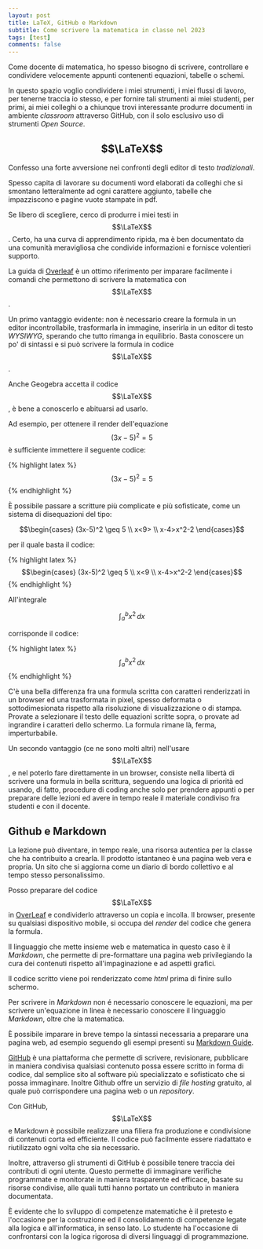 ```yaml
---
layout: post
title: LaTeX, GitHub e Markdown
subtitle: Come scrivere la matematica in classe nel 2023
tags: [test]
comments: false
---
```


Come docente di matematica, ho spesso bisogno di scrivere, controllare e condividere velocemente appunti contenenti equazioni, tabelle o schemi. 

In questo spazio voglio condividere i miei strumenti, i miei flussi di lavoro, per tenerne traccia io stesso, e per fornire tali strumenti ai miei studenti, per primi, ai miei colleghi o a chiunque trovi interessante produrre documenti in ambiente *classroom* attraverso GitHub, con il solo esclusivo uso di strumenti *Open Source*.

## $$\LaTeX$$
Confesso una forte avversione nei confronti degli editor di testo *tradizionali*. 

Spesso capita di lavorare su documenti word elaborati da colleghi che si smontano letteralmente ad ogni carattere aggiunto, tabelle che impazziscono e pagine vuote stampate in pdf. 

Se libero di scegliere, cerco di produrre i miei testi in $$\LaTeX$$. Certo, ha una curva di apprendimento ripida, ma è ben documentato da una comunità meravigliosa che condivide informazioni e fornisce volentieri supporto.

La guida  di [Overleaf](https://www.overleaf.com/learn/latex/Mathematical_expressions) è un ottimo riferimento per imparare facilmente i comandi che permettono di scrivere la matematica con $$\LaTeX$$.

Un primo vantaggio evidente: non è necessario creare la formula in un editor incontrollabile, trasformarla in immagine, inserirla in un editor di testo *WYSIWYG*, sperando che tutto rimanga in equilibrio. Basta conoscere un po' di sintassi e si può scrivere la formula in codice $$\LaTeX$$.

Anche Geogebra accetta il codice $$\LaTeX$$, è bene a conoscerlo e abituarsi ad usarlo.

Ad esempio, per ottenere il render dell'equazione $$(3x-5)^2=5$$ è sufficiente immettere il seguente codice:

{% highlight latex %}
$$(3x-5)^2=5$$
{% endhighlight %}

È possibile passare a scritture più complicate e più sofisticate, come un sistema di disequazioni del tipo: 

$$\begin{cases}
    (3x-5)^2 \geq 5 \\
    x<9> \\
    x-4>x^2-2 
\end{cases}$$

per il quale basta il codice:

{% highlight latex %}
$$\begin{cases}
    (3x-5)^2 \geq 5 \\
    x<9 \\
    x-4>x^2-2
\end{cases}$$
{% endhighlight %}

All'integrale

$$\int_{a}^{b} x^2 \,dx$$

corrisponde il codice:

{% highlight latex %}
$$\int_{a}^{b} x^2 \,dx$$
{% endhighlight %}

C'è una bella differenza fra una formula scritta con caratteri renderizzati in un browser ed una trasformata in pixel, spesso deformata o sottodimesionata rispetto alla risoluzione di visualizzazione o di stampa.
Provate a selezionare il testo delle equazioni scritte sopra, o provate ad ingrandire i caratteri dello schermo. La formula rimane là, ferma, imperturbabile.

Un secondo vantaggio (ce ne sono molti altri) nell'usare $$\LaTeX$$, e nel poterlo fare direttamente in un browser, consiste nella libertà di scrivere una formula in bella scrittura, seguendo una logica di priorità ed usando, di fatto, procedure di coding anche solo per prendere appunti o per preparare delle lezioni ed avere in tempo reale il materiale condiviso fra studenti e con il docente.

## Github e Markdown

La lezione può diventare, in tempo reale, una risorsa autentica per la classe che ha contribuito a crearla. Il prodotto istantaneo è una pagina web vera e propria. Un sito che si aggiorna come un diario di bordo collettivo e al tempo stesso personalissimo.

Posso preparare del codice $$\LaTeX$$ in [OverLeaf](https://www.overleaf.com) e condividerlo attraverso un copia e incolla. Il browser, presente su qualsiasi dispositivo mobile, si occupa del *render* del codice che genera la formula.

Il linguaggio che mette insieme web e matematica in questo caso è il *Markdown*, che permette di pre-formattare una pagina web privilegiando la cura dei contenuti rispetto all'impaginazione e ad aspetti grafici.

Il codice scritto viene poi renderizzato come *html* prima di finire sullo schermo.

Per scrivere in *Markdown* non é necessario conoscere le equazioni, ma per scrivere un'equazione in linea è necessario conoscere il linguaggio *Markdown*, oltre che la matematica.

È possibile imparare in breve tempo la sintassi necessaria a preparare una pagina web, ad esempio seguendo gli esempi presenti su [Markdown Guide](https://www.markdownguide.org/). 

[GitHub](https://www.github.com) è una piattaforma che permette di scrivere, revisionare, pubblicare in maniera condivisa qualsiasi contenuto possa essere scritto in forma di codice, dal semplice sito al software più specializzato e sofisticato che si possa immaginare. Inoltre Github offre un servizio di *file hosting* gratuito, al quale può corrispondere una pagina web o un *repository*.

Con GitHub, $$\LaTeX$$ e Markdown è possibile realizzare una filiera fra produzione e condivisione di contenuti corta ed efficiente. Il codice può facilmente essere riadattato e riutilizzato ogni volta che sia necessario.

Inoltre, attraverso gli strumenti di GitHub è possibile tenere traccia dei contributi di ogni utente. Questo permette di immaginare verifiche programmate e monitorate in maniera trasparente ed efficace, basate su risorse condivise, alle quali tutti hanno portato un contributo in maniera documentata.

È evidente che lo sviluppo di competenze matematiche è il pretesto e l'occasione per la costruzione ed il consolidamento di competenze legate alla logica e all'informatica, in senso lato.
Lo studente ha l'occasione di confrontarsi con la logica rigorosa di diversi linguaggi di programmazione.

